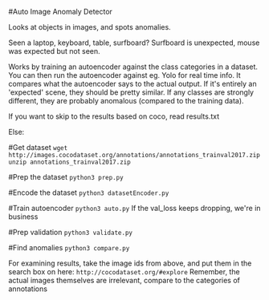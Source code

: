 #Auto Image Anomaly Detector

Looks at objects in images, and spots anomalies.

Seen a laptop, keyboard, table, surfboard? Surfboard is unexpected, mouse was expected but not seen.

Works by training an autoencoder against the class categories in a dataset.
You can then run the autoencoder against eg. Yolo for real time info.
It compares what the autoencoder says to the actual output. If it's entirely an 'expected' scene, they should be pretty similar.
If any classes are strongly different, they are probably anomalous (compared to the training data).

If you want to skip to the results based on coco, read results.txt

Else:

#Get dataset
`wget http://images.cocodataset.org/annotations/annotations_trainval2017.zip
unzip annotations_trainval2017.zip`

#Prep the dataset
`python3 prep.py`

#Encode the dataset
`python3 datasetEncoder.py`

#Train autoencoder
`python3 auto.py`
If the val_loss keeps dropping, we're in business

#Prep validation
`python3 validate.py`

#Find anomalies
`python3 compare.py`

For examining results, take the image ids from above, and put them in the search box on here:
`http://cocodataset.org/#explore`
Remember, the actual images themselves are irrelevant, compare to the categories of annotations

